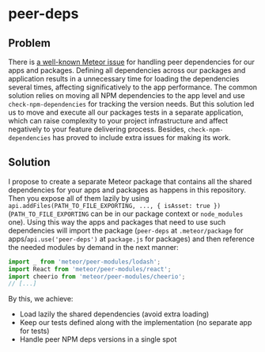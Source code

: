 # peer-deps

## Problem

There is [a well-known Meteor issue](https://guide.meteor.com/writing-atmosphere-packages.html#peer-npm-dependencies) for handling peer dependencies for our apps and packages. Defining all dependencies across our packages and application results in a unnecessary time for loading the dependencies several times, affecting significatively to the app performance. The common solution relies on moving all NPM dependencies to the app level and use `check-npm-dependencies` for tracking the version needs. But this solution led us to move and execute all our packages tests in a separate application, which can raise complexity to your project infrastructure and affect negatively to your feature delivering process. Besides, `check-npm-dependencies` has proved to include extra issues for making its work.

## Solution
I propose to create a separate Meteor package that contains all the shared dependencies for your apps and packages as happens in this repository. Then you expose all of them lazily by using `api.addFiles(PATH_TO_FILE_EXPORTING, ..., { isAsset: true })` (`PATH_TO_FILE_EXPORTING` can be in our package context or `node_modules` one). Using this way the apps and packages that need to use such dependencies will import the package (`peer-deps` at `.meteor/package` for apps/`api.use('peer-deps')` at `package.js` for packages) and then reference the needed modules by demand in the next manner:

``` javascript
import _ from 'meteor/peer-modules/lodash';
import React from 'meteor/peer-modules/react';
import cheerio from 'meteor/peer-modules/cheerio';
// [...]
```

By this, we achieve:

- Load lazily the shared dependencies (avoid extra loading)
- Keep our tests defined along with the implementation (no separate app for tests)
- Handle peer NPM deps versions in a single spot
